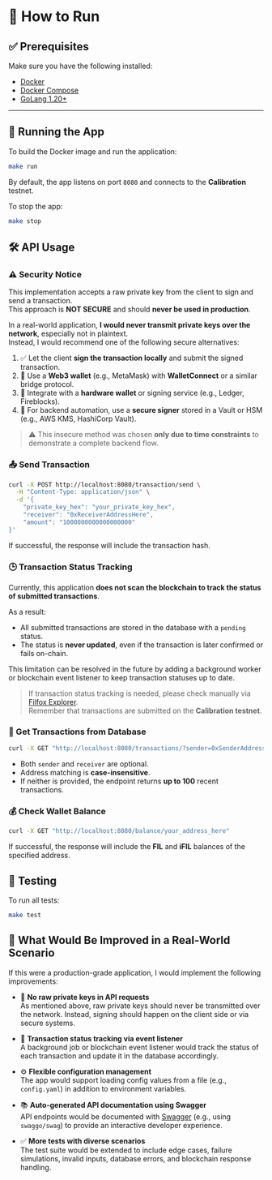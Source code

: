 # 🧾 How to Run

## ✅ Prerequisites

Make sure you have the following installed:

- [Docker](https://www.docker.com/)
- [Docker Compose](https://docs.docker.com/compose/)
- [GoLang 1.20+](https://go.dev/doc/install)
---

## 🚀 Running the App

To build the Docker image and run the application:

```bash
make run
```

By default, the app listens on port `8080` and connects to the **Calibration** testnet.

To stop the app:

```bash
make stop
```

## 🛠️ API Usage

### ⚠️ Security Notice

This implementation accepts a raw private key from the client to sign and send a transaction.  
This approach is **NOT SECURE** and should **never be used in production**.

In a real-world application, **I would never transmit private keys over the network**, especially not in plaintext.  
Instead, I would recommend one of the following secure alternatives:

1. ✅ Let the client **sign the transaction locally** and submit the signed transaction.
2. 🔐 Use a **Web3 wallet** (e.g., MetaMask) with **WalletConnect** or a similar bridge protocol.
3. 💾 Integrate with a **hardware wallet** or signing service (e.g., Ledger, Fireblocks).
4. 🧰 For backend automation, use a **secure signer** stored in a Vault or HSM (e.g., AWS KMS, HashiCorp Vault).

> ⚠️ This insecure method was chosen **only due to time constraints** to demonstrate a complete backend flow.

### 📤 Send Transaction

```bash
curl -X POST http://localhost:8080/transaction/send \
  -H "Content-Type: application/json" \
  -d '{
    "private_key_hex": "your_private_key_hex",
    "receiver": "0xReceiverAddressHere",
    "amount": "1000000000000000000"
}'
```

If successful, the response will include the transaction hash.

### 🕒 Transaction Status Tracking

Currently, this application **does not scan the blockchain to track the status of submitted transactions**.

As a result:

- All submitted transactions are stored in the database with a `pending` status.
- The status is **never updated**, even if the transaction is later confirmed or fails on-chain.

This limitation can be resolved in the future by adding a background worker or blockchain event listener to keep transaction statuses up to date.

> If transaction status tracking is needed, please check manually via [Filfox Explorer](https://filfox.info/en).  
> Remember that transactions are submitted on the **Calibration testnet**.

### 📄 Get Transactions from Database

```bash
curl -X GET "http://localhost:8080/transactions/?sender=0xSenderAddressHere&receiver=0xReceiverAddressHere"
```

- Both `sender` and `receiver` are optional.
- Address matching is **case-insensitive**.
- If neither is provided, the endpoint returns **up to 100** recent transactions.

### 💰 Check Wallet Balance

```bash
curl -X GET "http://localhost:8080/balance/your_address_here"
```

If successful, the response will include the **FIL** and **iFIL** balances of the specified address.

## 🧪 Testing

To run all tests:

```bash
make test
```

## 🚀 What Would Be Improved in a Real-World Scenario

If this were a production-grade application, I would implement the following improvements:

- 🔐 **No raw private keys in API requests**  
  As mentioned above, raw private keys should never be transmitted over the network. Instead, signing should happen on the client side or via secure systems.

- 📡 **Transaction status tracking via event listener**  
  A background job or blockchain event listener would track the status of each transaction and update it in the database accordingly.

- ⚙️ **Flexible configuration management**  
  The app would support loading config values from a file (e.g., `config.yaml`) in addition to environment variables.

- 📚 **Auto-generated API documentation using Swagger**  
  API endpoints would be documented with [Swagger](https://swagger.io/) (e.g., using `swaggo/swag`) to provide an interactive developer experience.

- ✅ **More tests with diverse scenarios**  
  The test suite would be extended to include edge cases, failure simulations, invalid inputs, database errors, and blockchain response handling.
